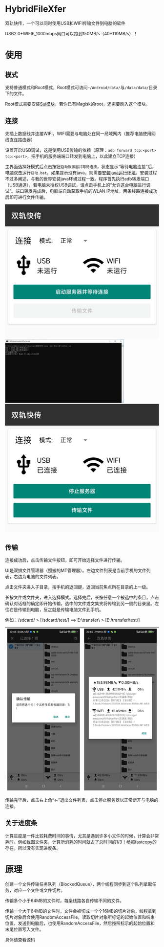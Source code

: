 # HybridFileXfer
双轨快传，一个可以同时使用USB和WIFI传输文件到电脑的软件

USB2.0+WIFI6_1000mbps网口可以跑到150MB/s（40+110MB/s）！

# 使用

## 模式

支持普通模式和Root模式，Root模式可访问`~/Android/data/`与`/data/data/`目录下的文件。

Root模式需要安装[Sui模块](https://github.com/RikkaApps/Sui/releases)，若你已有Magisk的root，还需要刷入这个模块。

## 连接

先插上数据线并连接WIFI，WIFI需要与电脑处在同一局域网内（推荐电脑使用网线直连路由器）

设置开启USB调试，这是使用USB传输的依赖（原理：`adb forward tcp:<port> tcp:<port>`，把手机的服务端端口转发到电脑上，以此建立TCP连接）

主界面选择好模式后点击按钮`启动服务器并等待连接`，状态显示“等待电脑连接”后，电脑双击运行`启动.bat`。如果提示没有java，则需要[安装java运行环境](https://www.oracle.com/java/technologies/javase/jdk17-archive-downloads.html)，安装过程不过多阐述，与我的世界安装java环境过程一致。程序首先执行adb转发端口（USB通道），若电脑未授权USB调试，请点击手机上的“允许这台电脑进行调试”。端口转发完成后，电脑端自动获取手机的WLAN IP地址，两条线路连接成功后即可进行文件传输。

<img src="IMG_20240326_195738.jpg" alt="IMG_20240326_195738" style="zoom:50%;" />



<img src="PixPin_2024-03-26_20-08-21.png" alt="PixPin_2024-03-26_20-08-21" style="zoom:38%;" />



<img src="IMG_20240326_195758.jpg" alt="IMG_20240326_195758" style="zoom:50%;" />

## 传输

连接成功后，点击传输文件按钮，即可开始选择文件进行传输。

UI是双排文件管理器（照搬的MT管理器）。左边文件列表是当前手机的文件列表，右边为电脑的文件列表。

点击文件夹进入子目录，按手机的返回键，返回当前焦点所在目录的上一级。

长按文件或文件夹，进入选择模式。选择完后，长按任意一个被选中的条目，点击确认对话框的确定即开始传输，选中的文件或文集夹将传输到另一侧的目录里。左往右是传输到电脑，反之就是传输电脑文件到手机。

例如：/sdcard/ > [/sdcard/test/] ==> E:\\transfer\\ > [E:/transfer/test/]

| ![](Screenshot_2024-03-26-21-11-17-731_com.mxtech.videoplayer.pro.jpg) | ![](Screenshot_2024-03-26-18-48-58-368_com.mxtech.videoplayer.pro.jpg) |
| ------------------------------------------------------------ | ------------------------------------------------------------ |

传输完毕后，点击右上角“←”退出文件列表，点击停止服务器以正常断开与电脑的连接。

## 关于进度条

计算进度是一件比较耗费时间的事情，尤其是遇到许多小文件的时候，计算会非常耗时。例如截图文件夹，计算所消耗的时间就占了总时间的1/3！参照fastcopy的存在。所以没有实现进度条。

# 原理

创建一个文件传输任务队列（BlockedQueue），两个线程同步到这个队列拿取任务，对应一个文件或文件切片。

传输多个小于64MB的文件时，每条线路各自传输不同的文件。

传输一个大于64MB的文件时，文件会被切成一个个16MB的切片对象，线程拿到切片对象后会使用RandomAccessFile，读取切片对象所标记的起始位置和结束位置，发送到电脑后，也使用RandomAccessFile，然后按照标示的起始位置和末尾位置写入文件。

具体请查看源码